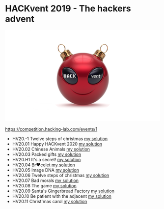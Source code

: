 # HACKvent 2019 - The hackers advent

![Logo](Logo.png)

https://competition.hacking-lab.com/events/1

- HV20.-1 Twelve steps of christmas [my solution](-1/)
- HV20.01 Happy HACKvent 2020 [my solution](01/)
- HV20.02 Chinese Animals [my solution](02/)
- HV20.03 Packed gifts [my solution](03/)
- HV20.H1 It's a secret! [my solution](H1/)
- HV20.04 Br❤️celet [my solution](04/)
- HV20.05 Image DNA [my solution](05/)
- HV20.06 Twelve steps of christmas [my solution](06/)
- HV20.07 Bad morals [my solution](07/)
- HV20.08 The game [my solution](08/)
- HV20.09 Santa's Gingerbread Factory [my solution](09/)
- HV20.10 Be patient with the adjacent [my solution](10/)
- HV20.11 Christ'mas carol [my solution](11/)